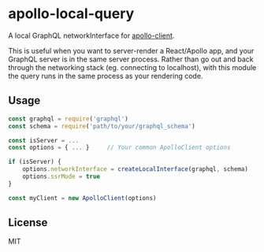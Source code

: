 # apollo-local-query

A local GraphQL networkInterface for [apollo-client](https://github.com/apollostack/apollo-client).

This is useful when you want to server-render a React/Apollo app, and your GraphQL
server is in the same server process. Rather than go out and back through the networking stack
(eg. connecting to localhost), with this module the query runs in the same
process as your rendering code.


## Usage

```js
const graphql = require('graphql')
const schema = require('path/to/your/graphql_schema')

const isServer = ...
const options = { ... }     // Your common ApolloClient options

if (isServer) {
    options.networkInterface = createLocalInterface(graphql, schema)
    options.ssrMode = true
}

const myClient = new ApolloClient(options)
```

## License

MIT
